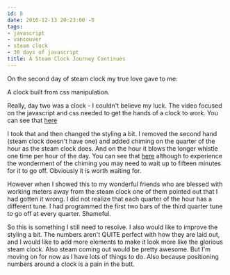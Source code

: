 ```yaml
---
id: 8
date: 2016-12-13 20:23:00 -5
tags:
- javascript
- vancouver
- steam clock
- 30 days of javascript
title: A Steam Clock Journey Continues
---
```

On the second day of steam clock my true love gave to me:

A clock built from css manipulation.

Really, day two was a clock - I couldn't believe my luck. The video focused on
the javascript and css needed to get the hands of a clock to work. You can
see that [here](http://achromo.us/30_days_javascript/day_2/video_version/index.html)

I took that and then changed the styling a bit. I removed the second hand (steam
clock doesn't have one) and added chiming on the quarter of the hour as the
steam clock does. And on the hour it blows the longer whistle one time per hour
of the day. You can see that
[here](http://achromo.us/30_days_javascript/day_2/me_version/index.html)
although to experience the wonderment of the chiming you may need to wait up to
fifteen minutes for it to go off. Obviously it is worth waiting for.

However when I showed this to my wonderful friends who are blessed with working
meters away from the steam clock one of them pointed out that I had gotten it
wrong. I did not realize that each quarter of the hour has a different tune.
I had programmed the first two bars of the third quarter tune to go off at every
quarter. Shameful.

So this is something I still need to resolve. I also would like to improve the
styling a bit. The numbers aren't QUITE perfect with how they are laid out, and
I would like to add more elements to make it look more like the glorious steam
clock. Also steam coming out would be pretty awesome. But I'm moving on for now
as I have lots of things to do. Also because positioning numbers around a clock
is a pain in the butt.
